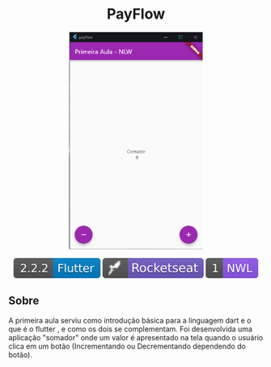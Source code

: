<h1 align="center"> PayFlow </h1>

<div align="center">

<img alt="Foto da Aplicação" src=".github\app.png"  height="430">

</div>

<p align="center">
<img alt="flutter version badge" src=".github\flutter.svg">
<img alt="rocketseat badge" src=".github\rocket.svg">
<img alt="nwl day_01" src=".github\nwl_1.svg">
</p>

## Sobre

<p>
A primeira aula serviu como introdução básica para a linguagem dart e o que é o flutter , e como os dois se complementam. Foi desenvolvida uma aplicação "somador" onde um valor é apresentado na tela quando o usuário clica em um botão (Incrementando ou Decrementando dependendo do botão).
</p>

